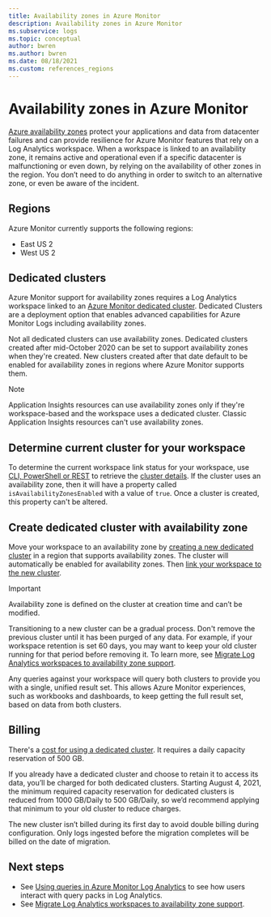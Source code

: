 ```yaml
---
title: Availability zones in Azure Monitor
description: Availability zones in Azure Monitor 
ms.subservice: logs
ms.topic: conceptual
author: bwren
ms.author: bwren
ms.date: 08/18/2021
ms.custom: references_regions
---
```


# Availability zones in Azure Monitor

[Azure availability zones](../../availability-zones/az-overview.md) protect your applications and data from datacenter failures and can provide resilience for Azure Monitor features that rely on a Log Analytics workspace. When a workspace is linked to an availability zone, it remains active and operational even if a specific datacenter is malfunctioning or even down, by relying on the availability of other zones in the region. You don’t need to do anything in order to switch to an alternative zone, or even be aware of the incident. 


## Regions
Azure Monitor currently supports the following regions:
- East US 2
- West US 2

## Dedicated clusters
Azure Monitor support for availability zones requires a Log Analytics workspace linked to an [Azure Monitor dedicated cluster](logs-dedicated-clusters.md). Dedicated Clusters are a deployment option that enables advanced capabilities for Azure Monitor Logs including availability zones.

Not all dedicated clusters can use availability zones. Dedicated clusters created after mid-October 2020 can be set to support availability zones when they're created. New clusters created after that date default to be enabled for availability zones in regions where Azure Monitor supports them.


> [!NOTE]
> Application Insights resources can use availability zones only if they're workspace-based and the workspace uses a dedicated cluster. Classic Application Insights resources can't use availability zones.


## Determine current cluster for your workspace
To determine the current workspace link status for your workspace, use [CLI, PowerShell or REST](logs-dedicated-clusters.md#check-workspace-link-status) to retrieve the [cluster details](logs-dedicated-clusters.md#check-cluster-provisioning-status). If the cluster uses an availability zone, then it will have a property called `isAvailabilityZonesEnabled` with a value of `true`. Once a cluster is created, this property can't be altered.

## Create dedicated cluster with availability zone
Move your workspace to an availability zone by [creating a new dedicated cluster](logs-dedicated-clusters.md#create-a-dedicated-cluster) in a region that supports availability zones. The cluster will automatically be enabled for availability zones. Then [link your workspace to the new cluster](logs-dedicated-clusters.md#link-a-workspace-to-a-cluster).

> [!IMPORTANT]
> Availability zone is defined on the cluster at creation time and can’t be modified.

Transitioning to a new cluster can be a gradual process. Don't remove the previous cluster until it has been purged of any data. For example, if your workspace retention is set 60 days, you may want to keep your old cluster running for that period before removing it. To learn more, see [Migrate Log Analytics workspaces to availability zone support](../../availability-zones/migrate-monitor-log-analytics.md).

Any queries against your workspace will query both clusters to provide you with a single, unified result set. This allows Azure Monitor experiences, such as workbooks and dashboards, to keep getting the full result set, based on data from both clusters.

## Billing
There's a [cost for using a dedicated cluster](logs-dedicated-clusters.md#create-a-dedicated-cluster). It requires a daily capacity reservation of 500 GB. 

If you already have a dedicated cluster and choose to retain it to access its data, you’ll be charged for both dedicated clusters. Starting August 4, 2021, the minimum required capacity reservation for dedicated clusters is reduced from 1000 GB/Daily to 500 GB/Daily, so we’d recommend applying that minimum to your old cluster to reduce charges.

The new cluster isn’t billed during its first day to avoid double billing during configuration. Only logs ingested before the migration completes will be billed on the date of migration. 


## Next steps

- See [Using queries in Azure Monitor Log Analytics](queries.md) to see how users interact with query packs in Log Analytics.
- See [Migrate Log Analytics workspaces to availability zone support](../../availability-zones/migrate-monitor-log-analytics.md).
